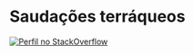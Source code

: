# Saudações terráqueos

[![Perfil no StackOverflow](https://github-readme-stackoverflow-blond.vercel.app/?userID=5878)](https://pt.stackoverflow.com/users/5878/woss)
